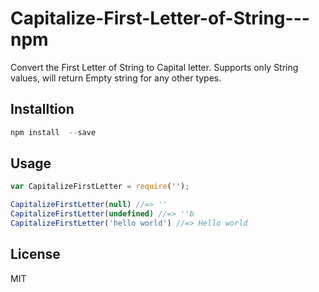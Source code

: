 # Capitalize-First-Letter-of-String---npm
Convert the First Letter of String to Capital letter. Supports only String values, will return Empty string for any other types.

## Installtion
``` javascript
npm install  --save
```
## Usage
```javascript
var CapitalizeFirstLetter = require('');

CapitalizeFirstLetter(null) //=> ''
CapitalizeFirstLetter(undefined) //=> ''b
CapitalizeFirstLetter('hello world') //=> Hello world
```
## License
MIT
